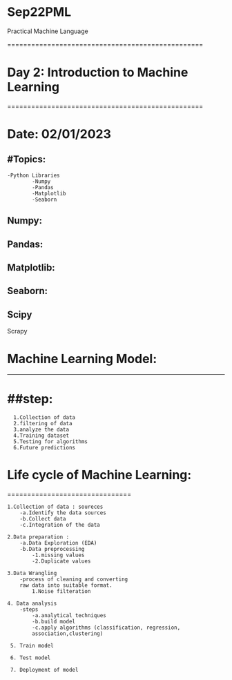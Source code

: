 # Sep22PML
Practical Machine Language

=================================================
# Day 2: Introduction to Machine Learning
=================================================
# Date: 02/01/2023

#Topics:
------------------
    -Python Libraries
            -Numpy
            -Pandas
            -Matplotlib
            -Seaborn

     

  Numpy:
  ------
  Pandas:
  --------
  Matplotlib:
  -----------
  Seaborn:
  ---------
  Scipy
  -------
  Scrapy

# Machine Learning Model:
---------------------------
##step:
======

      1.Collection of data
      2.filtering of data
      3.analyze the data
      4.Training dataset
      5.Testing for algorithms
      6.Future predictions


# Life cycle of Machine Learning:
===============================

    1.Collection of data : soureces 
        -a.Identify the data sources
        -b.Collect data
        -c.Integration of the data

    2.Data preparation :
        -a.Data Exploration (EDA)
        -b.Data preprocessing
            -1.missing values
            -2.Duplicate values

    3.Data Wrangling
        -process of cleaning and converting 
        raw data into suitable format.
            1.Noise filteration

    4. Data analysis       
        -steps
            -a.analytical techniques
            -b.build model
            -c.apply algorithms (classification, regression, 
            association,clustering)

     5. Train model

     6. Test model

     7. Deployment of model
 
        

